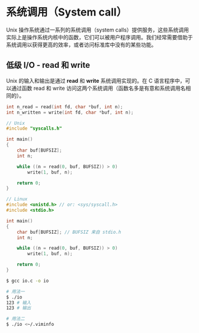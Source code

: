 # 系统调用（System call）

Unix 操作系统通过一系列的系统调用（system calls）提供服务，这些系统调用实际上是操作系统内核中的函数，它们可以被用户程序调用。我们经常需要借助于系统调用以获得更高的效率，或者访问标准库中没有的某些功能。

## 低级 I/O - read 和 write

Unix 的输入和输出是通过 **read** 和 **write** 系统调用实现的。在 C 语言程序中，可以通过函数 read 和 write 访问这两个系统调用（函数名多是有意和系统调用名相同的）。

```c
int n_read = read(int fd, char *buf, int n);
int n_written = write(int fd, char *buf, int n);
```

```c
// Unix
#include "syscalls.h"

int main()
{
    char buf[BUFSIZ];
    int n;

    while ((n = read(0, buf, BUFSIZ)) > 0)
        write(1, buf, n);

    return 0;
}
```

```c
// Linux
#include <unistd.h> // or: <sys/syscall.h>
#include <stdio.h>

int main()
{
    char buf[BUFSIZ]; // BUFSIZ 来自 stdio.h
    int n;

    while ((n = read(0, buf, BUFSIZ)) > 0)
        write(1, buf, n);

    return 0;
}
```

```sh
$ gcc io.c -o io

# 用法一
$ ./io
123 # 输入
123 # 输出

# 用法二
$ ./io <~/.viminfo
```